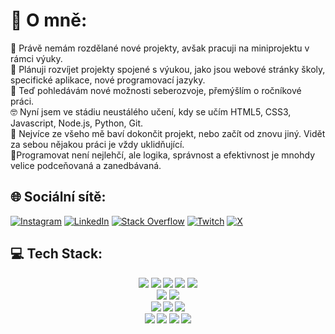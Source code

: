 # 🧐 O mně:
📂 Právě nemám rozdělané nové projekty, avšak pracuji na miniprojektu v rámci výuky.<br>
📑 Plánuji rozvíjet projekty spojené s výukou, jako jsou webové stránky školy, specifické aplikace, nové programovací jazyky.<br>
📝 Teď pohledávám nové možnosti seberozvoje, přemýšlím o ročníkové práci.<br>
🤓 Nyní jsem ve stádiu neustálého učení, kdy se učím HTML5, CSS3, Javascript, Node.js, Python, Git.<br>
💯 Nejvíce ze všeho mě baví dokončit projekt, nebo začít od znovu jiný. Vidět za sebou nějakou práci je vždy uklidňující.<br>
🦾Programovat není nejlehčí, ale logika, správnost a efektivnost je mnohdy velice podceňovaná a zanedbávaná.

## 🌐 Sociální sítě:
[![Instagram](https://img.shields.io/badge/Instagram-%23E4405F.svg?logo=Instagram&logoColor=white)](https://instagram.com/jkorcek_scrt) [![LinkedIn](https://img.shields.io/badge/LinkedIn-%230077B5.svg?logo=linkedin&logoColor=white)](www.linkedin.com/in/jan-korček-681b37286) [![Stack Overflow](https://img.shields.io/badge/-Stackoverflow-FE7A16?logo=stack-overflow&logoColor=white)](https://stackoverflow.com/users/23172745) [![Twitch](https://img.shields.io/badge/Twitch-%239146FF.svg?logo=Twitch&logoColor=white)](https://twitch.tv/korcekj) [![X](https://img.shields.io/badge/X-black.svg?logo=X&logoColor=white)](https://x.com/korcekj) 

## 💻 Tech Stack:
<p align="center"><b>
<img src="https://img.shields.io/badge/html5-%23E34F26.svg?style=for-the-badge&logo=html5&logoColor=white">
<img src="https://img.shields.io/badge/css3-%231572B6.svg?style=for-the-badge&logo=css3&logoColor=white">
<img src="https://img.shields.io/badge/markdown-%23000000.svg?style=for-the-badge&logo=markdown&logoColor=white">
<img src="https://img.shields.io/badge/sqlite-%2307405e.svg?style=for-the-badge&logo=sqlite&logoColor=white">
<img src="https://img.shields.io/badge/python-3670A0?style=for-the-badge&logo=python&logoColor=ffdd54"><br>
<img src="https://img.shields.io/badge/PowerShell-%235391FE.svg?style=for-the-badge&logo=powershell&logoColor=white">
<img src="https://img.shields.io/badge/Windows%20Terminal-%234D4D4D.svg?style=for-the-badge&logo=windows-terminal&logoColor=white"><br>
<img src="https://img.shields.io/badge/javascript-%23323330.svg?style=for-the-badge&logo=javascript&logoColor=%23F7DF1E">
<img src="https://img.shields.io/badge/node.js-6DA55F?style=for-the-badge&logo=node.js&logoColor=white">
<img src="https://img.shields.io/badge/NODEMON-%23323330.svg?style=for-the-badge&logo=nodemon&logoColor=%BBDEAD"><br>
<img src="https://img.shields.io/badge/glitch-%233333FF.svg?style=for-the-badge&logo=glitch&logoColor=white">
<img src="https://img.shields.io/badge/Adobe%20Acrobat%20Reader-EC1C24.svg?style=for-the-badge&logo=Adobe%20Acrobat%20Reader&logoColor=white">
<img src="https://img.shields.io/badge/Notion-%23000000.svg?style=for-the-badge&logo=notion&logoColor=white">
<img src="https://img.shields.io/badge/tor-%237E4798.svg?style=for-the-badge&logo=tor-project&logoColor=white"><br>
</b></p>
<!--
## 📊 GitHub statistiky:
<p align="center">
<img src="https://github-readme-stats.vercel.app/api?username=jkorcek1&theme=dark&hide_border=false&include_all_commits=true&count_private=true"><br/>
<img src="https://github-readme-streak-stats.herokuapp.com/?user=jkorcek1&theme=dark&hide_border=false"><br/>
<img src="https://github-readme-stats.vercel.app/api/top-langs/?username=jkorcek1&theme=dark&hide_border=false&include_all_commits=true&count_private=true&layout=compact"><br>
</p>-->
